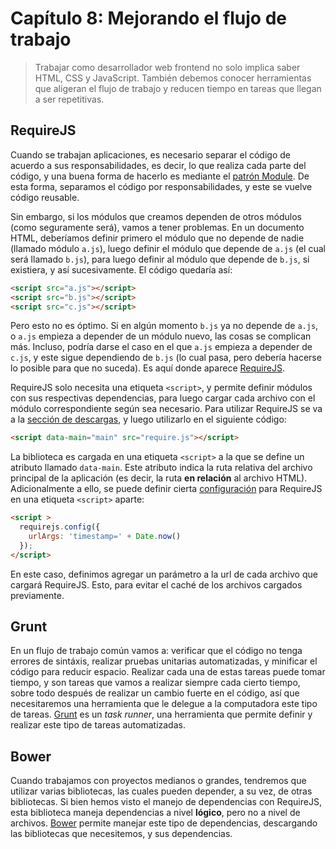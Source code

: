 # Capítulo 8: Mejorando el flujo de trabajo

> Trabajar como desarrollador web frontend no solo implica saber HTML, CSS y JavaScript. También debemos conocer herramientas que aligeran el flujo de trabajo y reducen tiempo en tareas que llegan a ser repetitivas.

## RequireJS

Cuando se trabajan aplicaciones, es necesario separar el código de acuerdo a sus responsabilidades, es decir, lo que realiza cada parte del código, y una buena forma de hacerlo es mediante el [patrón Module](2-funciones#module). De esta forma, separamos el código por responsabilidades, y este se vuelve código reusable.

Sin embargo, si los módulos que creamos dependen de otros módulos (como seguramente será), vamos a tener problemas. En un documento HTML, deberíamos definir primero el módulo que no depende de nadie (llamado módulo `a.js`), luego definir el módulo que depende de `a.js` (el cual será llamado `b.js`), para luego definir al módulo que depende de `b.js`, si existiera, y así sucesivamente. El código quedaría así:

```html
<script src="a.js"></script>
<script src="b.js"></script>
<script src="c.js"></script>
```

Pero esto no es óptimo. Si en algún momento `b.js` ya no depende de `a.js`, o `a.js` empieza a depender de un módulo nuevo, las cosas se complican más. Incluso, podría darse el caso en el que `a.js` empieza a depender de `c.js`, y este sigue dependiendo de `b.js` (lo cual pasa, pero debería hacerse lo posible para que no suceda). Es aquí donde aparece [RequireJS](http://requirejs.org/).

RequireJS solo necesita una etiqueta `<script>`, y permite definir módulos con sus respectivas dependencias, para luego cargar cada archivo con el módulo correspondiente según sea necesario. Para utilizar RequireJS se va a la [sección de descargas](http://requirejs.org/docs/download.html#requirejs), y luego utilizarlo en el siguiente código:

```html
<script data-main="main" src="require.js"></script>
```

La biblioteca es cargada en una etiqueta `<script>` a la que se define un atributo llamado `data-main`. Este atributo indica la ruta relativa del archivo principal de la aplicación (es decir, la ruta __en relación__ al archivo HTML). Adicionalmente a ello, se puede definir cierta [configuración](http://requirejs.org/docs/api.html#config) para RequireJS en una etiqueta `<script>` aparte:

```html
<script >
  requirejs.config({
    urlArgs: 'timestamp=' + Date.now()
  });
</script>
```

En este caso, definimos agregar un parámetro a la url de cada archivo que cargará RequireJS. Esto, para evitar el caché de los archivos cargados previamente.

## Grunt

En un flujo de trabajo común vamos a: verificar que el código no tenga errores de sintáxis, realizar pruebas unitarias automatizadas, y minificar el código para reducir espacio. Realizar cada una de estas tareas puede tomar tiempo, y son tareas que vamos a realizar siempre cada cierto tiempo, sobre todo después de realizar un cambio fuerte en el código, así que necesitaremos una herramienta que le delegue a la computadora este tipo de tareas. [Grunt](http://gruntjs.com/) es un *task runner*, una herramienta que permite definir y realizar este tipo de tareas automatizadas.

## Bower

Cuando trabajamos con proyectos medianos o grandes, tendremos que utilizar varias bibliotecas, las cuales pueden depender, a su vez, de otras bibliotecas. Si bien hemos visto el manejo de dependencias con RequireJS, esta biblioteca maneja dependencias a nivel __lógico__, pero no a nivel de archivos. [Bower](http://bower.io/) permite manejar este tipo de dependencias, descargando las bibliotecas que necesitemos, y sus dependencias.